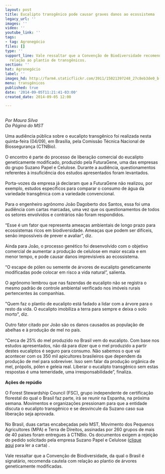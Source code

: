 ```yaml
---
layout: post
title: Eucalipto transgênico pode causar graves danos ao ecossistema
legacy_url: ''
images: ''
video: ''
youtube_link: ''
tags:
- tag: Agronegócio
files: []
type: ''
support_line: Vale ressaltar que a Convenção de Biodiversidade recomenda cautela com
  relação ao plantio de transgênicos.
section: ''
hat: Agronegócio
label: ''
images_hd: http://farm4.staticflickr.com/3911/15021397248_27c8eb3de0_b.jpg
menu: transgênicos
published: true
date: '2014-09-05T11:21:41-03:00'
created_date: 2014-09-05 12:00

---
```

<p><br />
<em>Por Maura Silva<br />
Da P&aacute;gina do&nbsp;MST</em><br />
<br />
Uma audi&ecirc;ncia p&uacute;blica sobre o eucalipto transg&ecirc;nico foi realizada nesta quinta-feira (04/09), em Bras&iacute;lia, pela Comiss&atilde;o T&eacute;cnica Nacional de Biosseguran&ccedil;a (CTNBio).<br />
<br />
O encontro &eacute; parte do processo de libera&ccedil;&atilde;o comercial do eucalipto geneticamente modificado, produzido pela FuturaGene, uma das empresas do grupo Suzano Papel e Celulose. Durante a audi&ecirc;ncia, questionamentos referentes &agrave; insufici&ecirc;ncia dos estudos apresentados foram levantados.<br />
<br />
Porta-vozes da empresa j&aacute; declaram que a FuturaGene n&atilde;o realizou, por exemplo, estudos espec&iacute;ficos para comparar o consumo de &aacute;gua da variedade transg&ecirc;nica com a variedade convencional.<br />
<br />
Para o engenheiro agr&ocirc;nomo Jo&atilde;o Dagoberto dos Santos, essa foi uma audi&ecirc;ncia com cartas marcadas, uma vez que os questionamentos de todos os setores envolvidos e contr&aacute;rios n&atilde;o foram respondidos.&nbsp;<br />
<br />
&ldquo;Esse &eacute; um fator que representa amea&ccedil;as ambientais de longo prazo para ecossistemas ricos em biodiversidade. Amea&ccedil;as que podem ser dif&iacute;ceis, sen&atilde;o imposs&iacute;veis de prever e avaliar&rdquo;, diz.&nbsp;<br />
<br />
Ainda para Jo&atilde;o, o processo gen&eacute;tico foi desenvolvido com o objetivo comercial de aumentar a produ&ccedil;&atilde;o de celulose em maior escala e em menor tempo, e pode causar danos imprevis&iacute;veis ao ecossistema.<br />
<br />
&ldquo;O escape de p&oacute;len ou semente de &aacute;rvores de eucalipto geneticamente modificadas pode colocar em risco a vida natural&rdquo;, salienta.<br />
<br />
O agr&ocirc;nomo lembrou que nas fazendas de eucalipto n&atilde;o se registra o mesmo padr&atilde;o de controle ambiental verificado nos im&oacute;veis rurais pertencentes &agrave;s companhias.<br />
<br />
&quot;Quem faz o plantio de eucalipto est&aacute; fadado a lidar com a &aacute;rvore para o resto da vida. O eucalipto imobiliza a terra para sempre e deixa o solo morto&quot;, diz.&nbsp;<br />
<br />
Outro fator citado por Jo&atilde;o s&atilde;o os danos causados as popula&ccedil;&atilde;o de abelhas e &agrave; produ&ccedil;&atilde;o de mel no pa&iacute;s.&nbsp;<br />
<br />
&ldquo;Cerca de 25% do mel produzido no Brasil vem do eucalipto. Com base nos estudos apresentados, n&atilde;o d&aacute; para dizer que o mel produzido a partir destes eucaliptos &eacute; seguro para consumo. N&atilde;o sabemos o que vai acontecer com os 350 mil apicultores brasileiros que dependem da produ&ccedil;&atilde;o de mel para sobreviver. Isso sem falar da produ&ccedil;&atilde;o org&acirc;nica de mel, pr&oacute;polis, p&oacute;len e geleia real. Liberar o eucalipto transg&ecirc;nico sem estas respostas &eacute; uma temeridade, uma irresponsabilidade&rdquo;, finaliza.&nbsp;<br />
<br />
<strong>A&ccedil;&otilde;es de rep&uacute;dio&nbsp;</strong><br />
<br />
O Forest Stewardship Council&nbsp;(FSC), grupo independente de certifica&ccedil;&atilde;o florestal do qual o Brasil faz parte, ir&aacute; se reunir na Espanha, na pr&oacute;xima semana.&nbsp;Movimentos e organiza&ccedil;&otilde;es pressionam para que a entidade discuta o eucalipto transg&ecirc;nico e se desvincule da Suzano caso sua libera&ccedil;&atilde;o seja aprovada.<br />
<br />
No Brasil, duas cartas encabe&ccedil;adas pelo MST, Movimento dos Pequenos Agricultores&nbsp;(MPA) e Terra de Direitos, assinadas por 260 grupos de mais de 40 pa&iacute;ses foram entregues &agrave; CTNBio. Os documentos exigem a rejei&ccedil;&atilde;o do pedido solicitado pela empresa Suzano Papel e Celulose (<a href="http://wrm.org.uy/pt/todas-as-campanhas/carta-aberta-a-comissao-tecnica-nacional-de-biosseguranca-ctnbio-do-brasil/" target="_blank">clique aqui</a>&nbsp;para ler a carta) .<br />
<br />
Vale ressaltar que a Conven&ccedil;&atilde;o de Biodiversidade, da qual o Brasil &eacute; signat&aacute;rio, recomenda cautela com rela&ccedil;&atilde;o ao plantio de &aacute;rvores geneticamente modificadas.&nbsp;</p>
